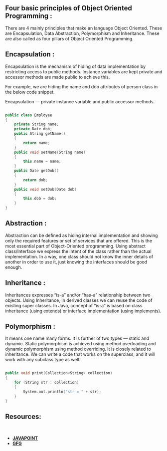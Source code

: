 ## Four basic principles of Object Oriented Programming :

There are 4 mainly principles that make an language Object Oriented. 
These are Encapsulation, Data Abstraction, Polymorphism and Inheritance. 
These are also called as four pillars of Object Oriented Programming.


## Encapsulation :

Encapsulation is the mechanism of hiding of data implementation by restricting access to public methods. 
Instance variables are kept private and accessor methods are made public to achieve this.

For example, we are hiding the name and dob attributes of person class in the below code snippet.

Encapsulation — private instance variable and public accessor methods.

```cpp

public class Employee 
{
    private String name;
    private Date dob;
    public String getName()
    {
        return name;
    }
    public void setName(String name) 
    {
        this.name = name;
    }
    public Date getDob()
    {
        return dob;
    }
    public void setDob(Date dob) 
    {
        this.dob = dob;
    }
}

```



## Abstraction :

Abstraction can be defined as hiding internal implementation and showing only the required features or set of services that are offered. 
This is the most essential part of Object-Oriented programming.
Using abstract class/Interface we express the intent of the class rather than the actual implementation. 
In a way, one class should not know the inner details of another in order to use it, just knowing the interfaces should be good enough.



## Inheritance :

Inheritances expresses “is-a” and/or “has-a” relationship between two objects. 
Using Inheritance, In derived classes we can reuse the code of existing super classes. 
In Java, concept of “is-a” is based on class inheritance (using extends) or interface implementation (using implements).


## Polymorphism :

It means one name many forms. It is further of two types — static and dynamic.
Static polymorphism is achieved using method overloading and dynamic polymorphism using method overriding. 
It is closely related to inheritance. 
We can write a code that works on the superclass, and it will work with any subclass type as well.


```cpp

public void print(Collection<String> collection) 
{
    for (String str : collection)
    {
        System.out.println("str = " + str);
    }
}

```

## **Resources:**
<br>

* [**JAVAPOINT**](https://www.interviewbit.com/blog/principles-of-oops/)
* [**GFG**](https://www.geeksforgeeks.org/object-oriented-programming-in-cpp/#intro)
